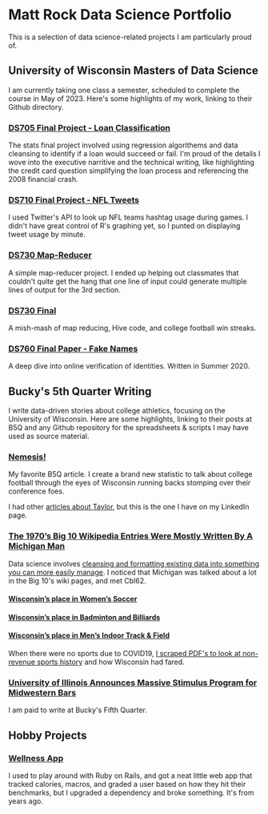 # Matt Rock Data Science Portfolio
 
This is a selection of data science-related projects I am particularly proud of.

## University of Wisconsin Masters of Data Science
I am currently taking one class a semester, scheduled to complete the course in May of 2023. Here's some highlights of my work, linking to their Github directory.

### [DS705 Final Project - Loan Classification](https://github.com/MatthewRockUW/Portfolio/tree/master/DS705/Project)
The stats final project involved using regression algorithems and data cleansing to identify if a loan would succeed or fail. I'm proud of the details I wove into the executive narritive and the technical writing, 
like highlighting the credit card question simplifying the loan process and referencing the 2008 financial crash. 

### [DS710 Final Project - NFL Tweets](https://github.com/MatthewRockUW/Portfolio/tree/master/DS710)
I used Twitter's API to look up NFL teams hashtag usage during games. I didn't have great control of R's graphing yet, so I punted on displaying tweet usage by minute. 

### [DS730 Map-Reducer](https://github.com/MatthewRockUW/Portfolio/tree/master/DS730/Project1)
A simple map-reducer project. I ended up helping out classmates that couldn't quite get the hang that one line of input could generate multiple lines of output for the 3rd section. 

### [DS730 Final](https://github.com/MatthewRockUW/Portfolio/tree/master/DS730/FinalProject)
A mish-mash of map reducing, Hive code, and college football win streaks. 

### [DS760 Final Paper - Fake Names](https://github.com/MatthewRockUW/Portfolio/blob/master/DS760/Fake%20Names.md)
A deep dive into online verification of identities. Written in Summer 2020. 

## Bucky's 5th Quarter Writing
I write data-driven stories about college athletics, focusing on the University of Wisconsin. Here are some highlights, linking to their posts at B5Q and any Github repository for the spreadsheets & scripts I may have used as source material. 

### [Nemesis!](https://www.sbnation.com/e/20726511)
My favorite B5Q article. I create a brand new statistic to talk about college football through the eyes of Wisconsin running backs stomping over their conference foes. 

I had other [articles about Taylor](https://www.buckys5thquarter.com/2019/9/12/20860105/wisconsin-badgers-football-jonathan-taylor-is-very-good-at-football-records-ron-dayne-melvin-gordon), but this is the one I have on my LinkedIn page.

### [The 1970’s Big 10 Wikipedia Entries Were Mostly Written By A Michigan Man](https://www.sbnation.com/e/21110152)
Data science involves [cleansing and formatting existing data into something you can more easily manage](https://github.com/MatthewRockUW/Portfolio/tree/master/1970%20Big%2010%20Football). I noticed that Michigan was talked about a lot in the Big 10's wiki pages, and met Cbl62.

#### [Wisconsin’s place in Women’s Soccer](https://www.sbnation.com/e/21166001)
#### [Wisconsin’s place in Badminton and Billiards](https://www.sbnation.com/e/21199042)
#### [Wisconsin’s place in Men’s Indoor Track & Field](https://www.buckys5thquarter.com/2020/8/9/21360221/wisconsins-badgers-place-in-mens-indoor-track-and-field-morgan-mcdonald-nebraska-michigan)
When there were no sports due to COVID19, [I scraped PDF's to look at non-revenue sports history](https://github.com/MatthewRockUW/Portfolio/tree/master/conference%20history) and how Wisconsin had fared. 

### [University of Illinois Announces Massive Stimulus Program for Midwestern Bars](https://www.sbnation.com/e/21954439)
I am paid to write at Bucky's Fifth Quarter. 

## Hobby Projects
### [Wellness App](https://github.com/MatthewRockUW/Health) 
I used to play around with Ruby on Rails, and got a neat little web app that tracked calories, macros, and graded a user based on how they hit their benchmarks, but I upgraded a dependency and broke something. It's from years ago. 
